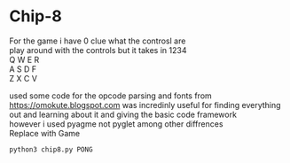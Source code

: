 # Chip-8

For the game i have 0 clue what the controsl are<br />
play around with the controls but it takes in 
1234<br />
Q W E R<br />
A S D F<br />
Z X C V<br />

used some code for the 
opcode parsing and fonts from https://omokute.blogspot.com was incredinly useful for finding everything out and learning about it and giving the basic code framework <br />however i used pyagme not pyglet among other diffrences<br />
Replace with Game
```bash
python3 chip8.py PONG
```

